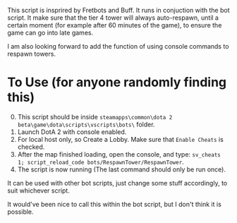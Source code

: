 This script is insprired by Fretbots and Buff. It runs in conjuction with the bot script. It make sure that the tier 4 tower will always auto-respawn, until a certain moment (for example after 60 minutes of the game), to ensure the game can go into late games.

I am also looking forward to add the function of using console commands to respawn towers.

# To Use (for anyone randomly finding this)
0. This script should be inside `steamapps\common\dota 2 beta\game\dota\scripts\vscripts\bots\` folder.
1. Launch DotA 2 with console enabled.
2. For local host only, so Create a Lobby. Make sure that `Enable Cheats` is checked.
3. After the map finished loading, open the console, and type: `sv_cheats 1; script_reload_code bots/RespawnTower/RespawnTower`.
4. The script is now running (The last command should only be run once).

It can be used with other bot scripts, just change some stuff accordingly, to suit whichever script.

It would've been nice to call this within the bot script, but I don't think it is possible.